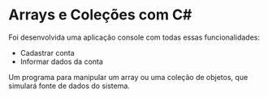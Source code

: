 # Arrays e Coleções com C#

Foi desenvolvida uma aplicação console com todas essas funcionalidades:

* Cadastrar conta
* Informar dados da conta

Um programa para manipular um array ou uma coleção de objetos, que simulará fonte de dados do sistema.